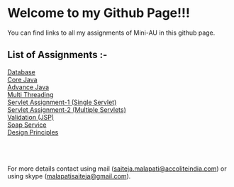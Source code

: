 # Welcome to my Github Page!!!

You can find links to all my assignments of Mini-AU in this github page.

## List of Assignments :-

<a href="https://github.com/saitejamalapati/Database">Database</a><br>
<a href="https://github.com/saitejamalapati/CoreJava">Core Java</a><br>
<a href="https://github.com/saitejamalapati/AdvanceJava">Advance Java</a><br>
<a href="https://github.com/saitejamalapati/MultiThreading">Multi Threading</a><br>
<a href="https://github.com/saitejamalapati/singleServlet">Servlet Assignment-1 (Single Servlet)</a><br>
<a href="https://github.com/saitejamalapati/MultipleServlets">Servlet Assignment-2 (Multiple Servlets)</a><br>
<a href="https://github.com/saitejamalapati/JspAssignment">Validation (JSP)</a><br>
<a href="https://github.com/saitejamalapati/SoapAssignment">Soap Service</a><br>
<a href="https://github.com/saitejamalapati/DesignPrinciples">Design Principles</a><br><br><br><br>


For more details contact using mail (saiteja.malapati@accoliteindia.com) or using skype (malapatisaiteja@gmail.com).
